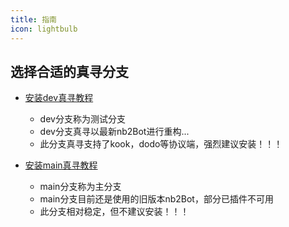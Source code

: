 ```yaml
---
title: 指南
icon: lightbulb
---
```


## 选择合适的真寻分支
    
- [安装dev真寻教程](dev/)
  - dev分支称为测试分支
  - dev分支真寻以最新nb2Bot进行重构...
  - 此分支真寻支持了kook，dodo等协议端，强烈建议安装！！！

- [安装main真寻教程](main/)
  - main分支称为主分支
  - main分支目前还是使用的旧版本nb2Bot，部分已插件不可用
  - 此分支相对稳定，但不建议安装！！！